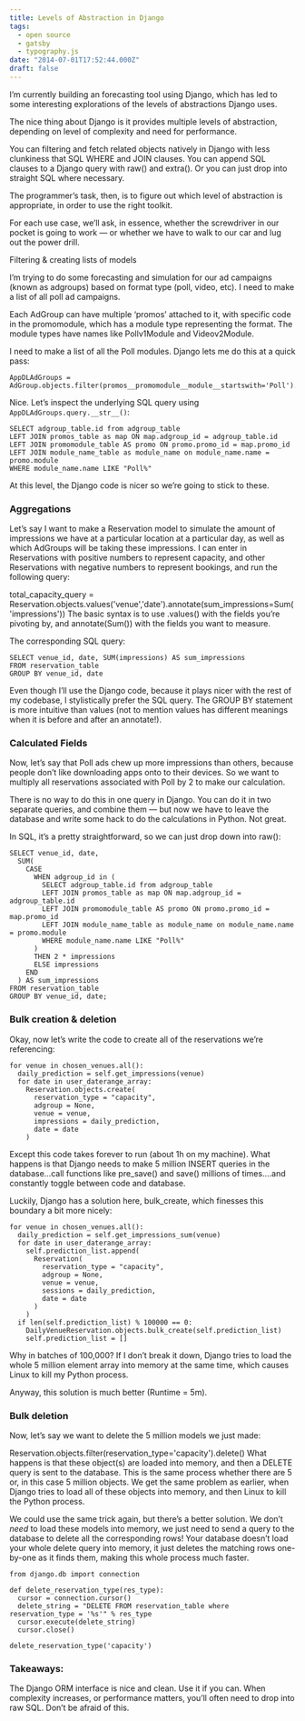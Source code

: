 ```yaml
---
title: Levels of Abstraction in Django
tags:
  - open source
  - gatsby
  - typography.js
date: "2014-07-01T17:52:44.000Z"
draft: false
---
```


I’m currently building an forecasting tool using Django, which has led to some interesting explorations of the levels of abstractions Django uses.

The nice thing about Django is it provides multiple levels of abstraction, depending on level of complexity and need for performance.

You can filtering and fetch related objects natively in Django with less clunkiness that SQL WHERE and JOIN clauses. You can append SQL clauses to a Django query with raw() and extra(). Or you can just drop into straight SQL where necessary.

The programmer’s task, then, is to figure out which level of abstraction is appropriate, in order to use the right toolkit.

For each use case, we’ll ask, in essence, whether the screwdriver in our pocket is going to work — or whether we have to walk to our car and lug out the power drill.

Filtering & creating lists of models

I’m trying to do some forecasting and simulation for our ad campaigns (known as adgroups) based on format type (poll, video, etc). I need to make a list of all poll ad campaigns.

Each AdGroup can have multiple ‘promos’ attached to it, with specific code in the promomodule, which has a module type representing the format. The module types have names like Pollv1Module and Videov2Module.

I need to make a list of all the Poll modules. Django lets me do this at a quick pass:

```
AppDLAdGroups = AdGroup.objects.filter(promos__promomodule__module__startswith='Poll').values_list('id')
```

Nice. Let’s inspect the underlying SQL query using ```AppDLAdGroups.query.__str__()```:

```
SELECT adgroup_table.id from adgroup_table
LEFT JOIN promos_table as map ON map.adgroup_id = adgroup_table.id
LEFT JOIN promomodule_table AS promo ON promo.promo_id = map.promo_id
LEFT JOIN module_name_table as module_name on module_name.name = promo.module
WHERE module_name.name LIKE "Poll%"
```

At this level, the Django code is nicer so we’re going to stick to these.

### Aggregations

Let’s say I want to make a Reservation model to simulate the amount of impressions we have at a particular location at a particular day, as well as which AdGroups will be taking these impressions. I can enter in Reservations with positive numbers to represent capacity, and other Reservations with negative numbers to represent bookings, and run the following query:

 total_capacity_query = Reservation.objects.values('venue','date').annotate(sum_impressions=Sum('impressions'))
The basic syntax is to use .values() with the fields you’re pivoting by, and annotate(Sum()) with the fields you want to measure.

The corresponding SQL query:

```
SELECT venue_id, date, SUM(impressions) AS sum_impressions
FROM reservation_table
GROUP BY venue_id, date
```

Even though I’ll use the Django code, because it plays nicer with the rest of my codebase, I stylistically prefer the SQL query. The GROUP BY statement is more intuitive than values (not to mention values has different meanings when it is before and after an annotate!).

### Calculated Fields

Now, let’s say that Poll ads chew up more impressions than others, because people don’t like downloading apps onto to their devices. So we want to multiply all reservations associated with Poll by 2 to make our calculation.

There is no way to do this in one query in Django. You can do it in two separate queries, and combine them — but now we have to leave the database and write some hack to do the calculations in Python. Not great.

In SQL, it’s a pretty straightforward, so we can just drop down into raw():

```
SELECT venue_id, date,
  SUM(
    CASE
      WHEN adgroup_id in (
        SELECT adgroup_table.id from adgroup_table
        LEFT JOIN promos_table as map ON map.adgroup_id = adgroup_table.id
        LEFT JOIN promomodule_table AS promo ON promo.promo_id = map.promo_id
        LEFT JOIN module_name_table as module_name on module_name.name = promo.module
        WHERE module_name.name LIKE "Poll%"
      )
      THEN 2 * impressions
      ELSE impressions
    END
  ) AS sum_impressions
FROM reservation_table
GROUP BY venue_id, date;
```

### Bulk creation & deletion

Okay, now let’s write the code to create all of the reservations we’re referencing:

```
for venue in chosen_venues.all():
  daily_prediction = self.get_impressions(venue)
  for date in user_daterange_array:
    Reservation.objects.create(
      reservation_type = "capacity",
      adgroup = None,
      venue = venue,
      impressions = daily_prediction,
      date = date
    )
```

Except this code takes forever to run (about 1h on my machine). What happens is that Django needs to make 5 million INSERT queries in the database…call functions like pre_save() and save() millions of times….and constantly toggle between code and database.

Luckily, Django has a solution here, bulk_create, which finesses this boundary a bit more nicely:

```
for venue in chosen_venues.all():
  daily_prediction = self.get_impressions_sum(venue)
  for date in user_daterange_array:
    self.prediction_list.append(
      Reservation(
        reservation_type = "capacity",
        adgroup = None,
        venue = venue,
        sessions = daily_prediction,
        date = date
      )
    )
  if len(self.prediction_list) % 100000 == 0:
    DailyVenueReservation.objects.bulk_create(self.prediction_list)
    self.prediction_list = []
```

Why in batches of 100,000? If I don’t break it down, Django tries to load the whole 5 million element array into memory at the same time, which causes Linux to kill my Python process.

Anyway, this solution is much better (Runtime = 5m).

### Bulk deletion

Now, let’s say we want to delete the 5 million models we just made:

Reservation.objects.filter(reservation_type='capacity').delete()
What happens is that these object(s) are loaded into memory, and then a DELETE query is sent to the database. This is the same process whether there are 5 or, in this case 5 million objects. We get the same problem as earlier, when Django tries to load all of these objects into memory, and then Linux to kill the Python process.

We could use the same trick again, but there’s a better solution. We don’t *need* to load these models into memory, we just need to send a query to the database to delete all the corresponding rows! Your database doesn’t load your whole delete query into memory, it just deletes the matching rows one-by-one as it finds them, making this whole process much faster.

```
from django.db import connection

def delete_reservation_type(res_type):
  cursor = connection.cursor()
  delete_string = "DELETE FROM reservation_table where reservation_type = '%s'" % res_type
  cursor.execute(delete_string)
  cursor.close()

delete_reservation_type('capacity')
```

### Takeaways:

The Django ORM interface is nice and clean. Use it if you can.
When complexity increases, or performance matters, you’ll often need to drop into raw SQL. Don’t be afraid of this.
